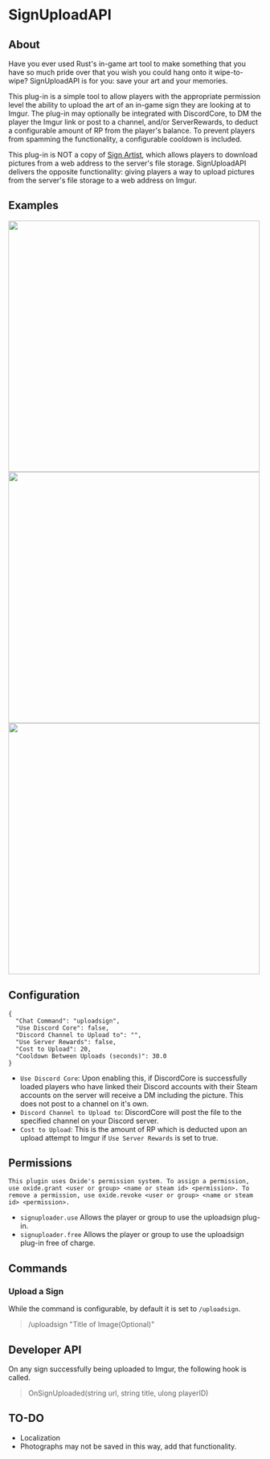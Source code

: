 # SignUploadAPI

## About 
Have you ever used Rust's in-game art tool to make something that you have so much pride over that you wish you could hang onto it wipe-to-wipe? SignUploadAPI is for you: save your art and your memories.

This plug-in is a simple tool to allow players with the appropriate permission level the ability to upload the art of an in-game sign they are looking at to Imgur. The plug-in may optionally be integrated with DiscordCore, to DM the player the Imgur link or post to a channel, and/or ServerRewards, to deduct a configurable amount of RP from the player's balance. To prevent players from spamming the functionality, a configurable cooldown is included.

This plug-in is NOT a copy of [Sign Artist](https://umod.org/plugins/sign-artist), which allows players to download pictures from a web address to the server's file storage. SignUploadAPI delivers the opposite functionality: giving players a way to upload pictures from the server's file storage to a web address on Imgur.

## Examples
<img width=500 src=https://user-images.githubusercontent.com/77797048/125180937-df8c6f00-e1cd-11eb-88a9-fd506f6c8c51.png>
<img width=500 src=https://user-images.githubusercontent.com/77797048/125180922-ae13a380-e1cd-11eb-84c6-816a6c581bdc.png>
<img width=500 src=https://user-images.githubusercontent.com/77797048/125181111-8e7d7a80-e1cf-11eb-9cf8-a622207f25bb.png>


## Configuration
```
{
  "Chat Command": "uploadsign",
  "Use Discord Core": false,
  "Discord Channel to Upload to": "",
  "Use Server Rewards": false,
  "Cost to Upload": 20,
  "Cooldown Between Uploads (seconds)": 30.0
}
```

* `Use Discord Core`: Upon enabling this, if DiscordCore is successfully loaded players who have linked their Discord accounts with their Steam accounts on the server will receive a DM including the picture. This does not post to a channel on it's own.
* `Discord Channel to Upload to`: DiscordCore will post the file to the specified channel on your Discord server.
* `Cost to Upload`: This is the amount of RP which is deducted upon an upload attempt to Imgur if `Use Server Rewards` is set to true.  

## Permissions
```This plugin uses Oxide's permission system. To assign a permission, use oxide.grant <user or group> <name or steam id> <permission>. To remove a permission, use oxide.revoke <user or group> <name or steam id> <permission>.```

* `signuploader.use` Allows the player or group to use the uploadsign plug-in.
* `signuploader.free` Allows the player or group to use the uploadsign plug-in free of charge.

## Commands

### Upload a Sign
While the command is configurable, by default it is set to `/uploadsign`.
> /uploadsign "Title of Image(Optional)"
> 
## Developer API
On any sign successfully being uploaded to Imgur, the following hook is called.
> OnSignUploaded(string url, string title, ulong playerID)

## TO-DO
* Localization
* Photographs may not be saved in this way, add that functionality.
